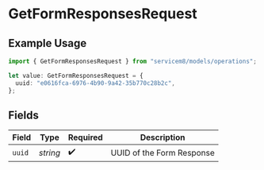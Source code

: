 # GetFormResponsesRequest

## Example Usage

```typescript
import { GetFormResponsesRequest } from "servicem8/models/operations";

let value: GetFormResponsesRequest = {
  uuid: "e0616fca-6976-4b90-9a42-35b770c28b2c",
};
```

## Fields

| Field                     | Type                      | Required                  | Description               |
| ------------------------- | ------------------------- | ------------------------- | ------------------------- |
| `uuid`                    | *string*                  | :heavy_check_mark:        | UUID of the Form Response |